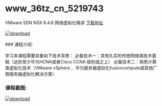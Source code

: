 # www_36tz_cn_5219743
VMware SDN NSX 6.4.6 网络虚拟化精讲
[下载地址](http://www.36tz.cn/article/5219743 "下载地址")
<br/></br>[![download](http://36tz.cn/muke_img/2021_05_1-7.png "下载地址")](http://www.36tz.cn/article/5219743 "下载地址")
<br/></br>### 课程介绍:<br/></br>学习本课程需要具备如下技术背景：
必备技术一：具有扎实的传统网络类技术基础（达到至少华为HCNA或者Cisco CCNA 级别或之上）
必备技术二：熟悉计算类虚拟化技术（VMware vSphere 、华为服务器虚拟化fusioncompute或其他厂商服务器虚拟化解决方案）

### 课程截图:
[![download](http://36tz.cn/muke_img/2021_05_2-9.png "下载地址")](http://www.36tz.cn/article/5219743 "下载地址")
